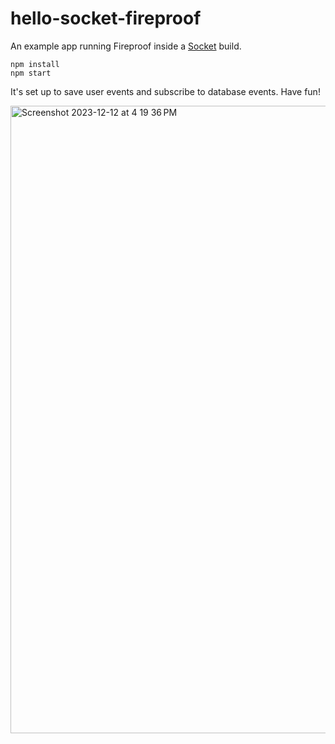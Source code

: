 # hello-socket-fireproof

An example app running Fireproof inside a [Socket](https://socketsupply.co) build.

```
npm install
npm start
```

It's set up to save user events and subscribe to database events. Have fun!

<img width="1004" alt="Screenshot 2023-12-12 at 4 19 36 PM" src="https://github.com/jchris/hello-socket-fireproof/assets/253/64d21373-977d-4067-8399-4273965ac6f8">
